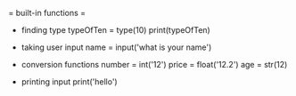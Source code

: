 = built-in functions =

* finding type
typeOfTen = type(10)
print(typeOfTen)

* taking user input
name = input('what is your name')

* conversion functions
number = int('12')
price = float('12.2')
age = str(12)

* printing input
print('hello')
